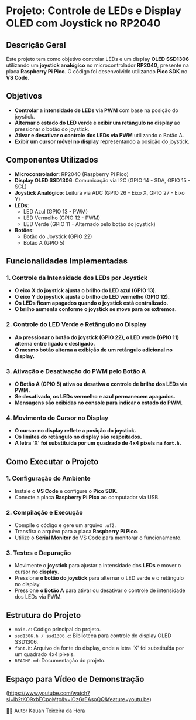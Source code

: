 # Projeto: Controle de LEDs e Display OLED com Joystick no RP2040

## Descrição Geral

Este projeto tem como objetivo controlar LEDs e um display **OLED SSD1306** utilizando um **joystick analógico** no microcontrolador **RP2040**, presente na placa **Raspberry Pi Pico**. O código foi desenvolvido utilizando **Pico SDK** no **VS Code**.

## Objetivos

- **Controlar a intensidade de LEDs via PWM** com base na posição do joystick.
- **Alternar o estado do LED verde e exibir um retângulo no display** ao pressionar o botão do joystick.
- **Ativar e desativar o controle dos LEDs via PWM** utilizando o Botão A.
- **Exibir um cursor móvel no display** representando a posição do joystick.

## Componentes Utilizados

- **Microcontrolador**: RP2040 (Raspberry Pi Pico)
- **Display OLED SSD1306**: Comunicação via I2C (GPIO 14 - SDA, GPIO 15 - SCL)
- **Joystick Analógico**: Leitura via ADC (GPIO 26 - Eixo X, GPIO 27 - Eixo Y)
- **LEDs**:
  - LED Azul (GPIO 13 - PWM)
  - LED Vermelho (GPIO 12 - PWM)
  - LED Verde (GPIO 11 - Alternado pelo botão do joystick)
- **Botões**:
  - Botão do Joystick (GPIO 22)
  - Botão A (GPIO 5)

## Funcionalidades Implementadas

### 1. Controle da Intensidade dos LEDs por Joystick
- **O eixo X do joystick ajusta o brilho do LED azul (GPIO 13).**
- **O eixo Y do joystick ajusta o brilho do LED vermelho (GPIO 12).**
- **Os LEDs ficam apagados quando o joystick está centralizado.**
- **O brilho aumenta conforme o joystick se move para os extremos.**

### 2. Controle do LED Verde e Retângulo no Display
- **Ao pressionar o botão do joystick (GPIO 22), o LED verde (GPIO 11) alterna entre ligado e desligado.**
- **O mesmo botão alterna a exibição de um retângulo adicional no display.**

### 3. Ativação e Desativação do PWM pelo Botão A
- **O Botão A (GPIO 5) ativa ou desativa o controle de brilho dos LEDs via PWM.**
- **Se desativado, os LEDs vermelho e azul permanecem apagados.**
- **Mensagens são exibidas no console para indicar o estado do PWM.**

### 4. Movimento do Cursor no Display
- **O cursor no display reflete a posição do joystick.**
- **Os limites do retângulo no display são respeitados.**
- **A letra 'X' foi substituída por um quadrado de 4x4 pixels na `font.h`.**

## Como Executar o Projeto

### 1. Configuração do Ambiente
- Instale o **VS Code** e configure o **Pico SDK**.
- Conecte a placa **Raspberry Pi Pico** ao computador via USB.

### 2. Compilação e Execução
- Compile o código e gere um arquivo `.uf2`.
- Transfira o arquivo para a placa **Raspberry Pi Pico**.
- Utilize o **Serial Monitor** do VS Code para monitorar o funcionamento.

### 3. Testes e Depuração
- Movimente o **joystick** para ajustar a intensidade dos **LEDs** e mover o cursor no **display**.
- Pressione **o botão do joystick** para alternar o LED verde e o retângulo no display.
- Pressione **o Botão A** para ativar ou desativar o controle de intensidade dos LEDs via PWM.

## Estrutura do Projeto

- `main.c`: Código principal do projeto.
- `ssd1306.h / ssd1306.c`: Biblioteca para controle do display OLED SSD1306.
- `font.h`: Arquivo da fonte do display, onde a letra 'X' foi substituída por um quadrado 4x4 pixels.
- `README.md`: Documentação do projeto.

## Espaço para Vídeo de Demonstração

(https://www.youtube.com/watch?si=lb2tKO9xbECpoMtp&v=iOzGrEAsoQQ&feature=youtu.be)

👨‍💻 Autor
Kauan Teixeira da Hora
